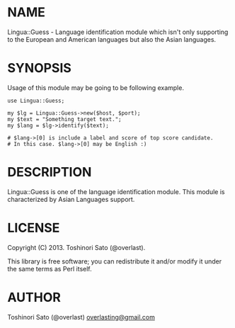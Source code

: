 # NAME

Lingua::Guess - Language identification module which isn't only supporting to
 the European and American languages but also the Asian languages.

# SYNOPSIS

Usage of this module may be going to be following example.

    use Lingua::Guess;

    my $lg = Lingua::Guess->new($host, $port);
    my $text = "Something target text.";
    my $lang = $lg->identify($text);

    # $lang->[0] is include a label and score of top score candidate.
    # In this case. $lang->[0] may be English :)

# DESCRIPTION

Lingua::Guess is one of the language identification module.
This module is characterized by Asian Languages support.

# LICENSE

Copyright (C) 2013. Toshinori Sato (@overlast).

This library is free software; you can redistribute it and/or modify
it under the same terms as Perl itself.

# AUTHOR

Toshinori Sato (@overlast) <overlasting@gmail.com>
